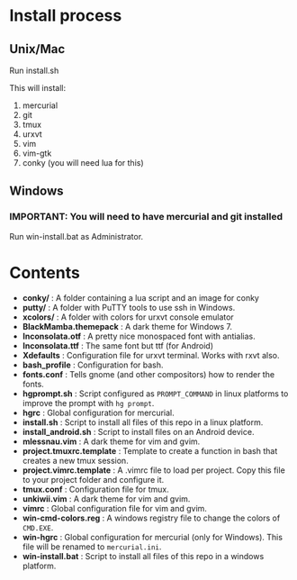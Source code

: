 # Install process

## Unix/Mac

Run install.sh  

This will install:  
1. mercurial  
2. git  
3. tmux  
4. urxvt  
5. vim  
6. vim-gtk  
8. conky (you will need lua for this)  

## Windows

### IMPORTANT: You will need to have mercurial and git installed

Run win-install.bat as Administrator.


# Contents

* **conky/** : A folder containing a lua script and an image for conky
* **putty/** : A folder with PuTTY tools to use ssh in Windows.
* **xcolors/** : A folder with colors for urxvt console emulator
* **BlackMamba.themepack** : A dark theme for Windows 7.
* **Inconsolata.otf** : A pretty nice monospaced font with antialias.
* **Inconsolata.ttf** : The same font but ttf (for Android)
* **Xdefaults** : Configuration file for urxvt terminal. Works with rxvt also.
* **bash_profile** : Configuration for bash.
* **fonts.conf** : Tells gnome (and other compositors) how to render the fonts.
* **hgprompt.sh** : Script configured as `PROMPT_COMMAND` in linux platforms to improve the prompt with `hg prompt`.
* **hgrc** : Global configuration for mercurial.
* **install.sh** : Script to install all files of this repo in a linux platform.
* **install_android.sh** : Script to install files on an Android device.
* **mlessnau.vim** : A dark theme for vim and gvim.
* **project.tmuxrc.template** : Template to create a function in bash that creates a new tmux session.
* **project.vimrc.template** : A .vimrc file to load per project. Copy this file to your project folder and configure it.
* **tmux.conf** : Configuration file for tmux.
* **unkiwii.vim** : A dark theme for vim and gvim.
* **vimrc** : Global configuration file for vim and gvim.
* **win-cmd-colors.reg** : A windows registry file to change the colors of `CMD.EXE`.
* **win-hgrc** : Global configuration for mercurial (only for Windows). This file will be renamed to `mercurial.ini`.
* **win-install.bat** : Script to install all files of this repo in a windows platform.

